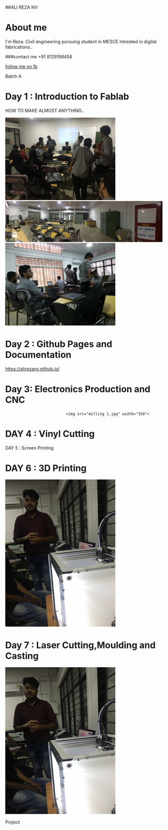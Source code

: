 ##ALI REZA NV

# About me


I'm Reza. Civil engineering pursuing student in MESCE
Intrested in digital fabrications..


###contact me
+91 8129198458

[follow me on fb ](https://www.facebook.com)



Batch A 

# Day 1 : Introduction to Fablab 

HOW TO MAKE ALMOST ANYTHING..

<img src="all.JPG" width="350">
<img src="LAB.jpg" width="500">

<img src="20170803_165959.jpg" width="350">




# Day 2 : Github Pages and Documentation
                               
   https://alirezanv.github.io/                            

# Day 3: Electronics Production and CNC
                               <img src="milling 1.jpg" width="350">
                               
                               
# DAY 4 : Vinyl Cutting
                                	
DAY 5 : Screen Printing
                                	
# DAY 6 : 3D Printing
<img src="3d.JPG" width="350">
                                
# Day 7 : Laser Cutting,Moulding and Casting
<img src="3d.JPG" width="350">


Project


